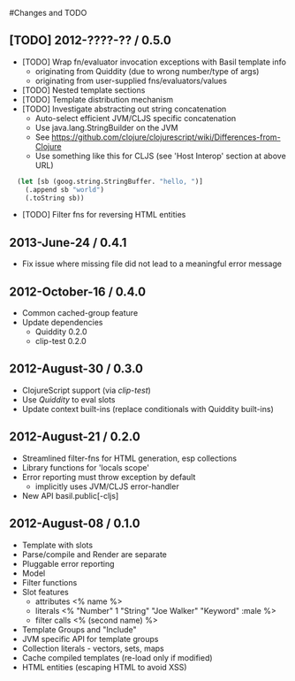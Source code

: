 #Changes and TODO


## [TODO] 2012-????-?? / 0.5.0

* [TODO] Wrap fn/evaluator invocation exceptions with Basil template info
  * originating from Quiddity (due to wrong number/type of args)
  * originating from user-supplied fns/evaluators/values
* [TODO] Nested template sections
* [TODO] Template distribution mechanism
* [TODO] Investigate abstracting out string concatenation
  * Auto-select efficient JVM/CLJS specific concatenation
  * Use java.lang.StringBuilder on the JVM
  * See https://github.com/clojure/clojurescript/wiki/Differences-from-Clojure
  * Use something like this for CLJS (see 'Host Interop' section at above URL)

```clojure
  (let [sb (goog.string.StringBuffer. "hello, ")]
    (.append sb "world")
    (.toString sb))
```
* [TODO] Filter fns for reversing HTML entities


## 2013-June-24 / 0.4.1

* Fix issue where missing file did not lead to a meaningful error message


## 2012-October-16 / 0.4.0

* Common cached-group feature
* Update dependencies
  * Quiddity 0.2.0
  * clip-test 0.2.0


## 2012-August-30 / 0.3.0

* ClojureScript support (via _clip-test_)
* Use _Quiddity_ to eval slots
* Update context built-ins (replace conditionals with Quiddity built-ins)


## 2012-August-21 / 0.2.0

* Streamlined filter-fns for HTML generation, esp collections
* Library functions for 'locals scope'
* Error reporting must throw exception by default
  * implicitly uses JVM/CLJS error-handler
* New API basil.public[-cljs]


## 2012-August-08 / 0.1.0

* Template with slots
* Parse/compile and Render are separate
* Pluggable error reporting
* Model
* Filter functions
* Slot features
    * attributes   <% name %>
    * literals     <% "Number" 1 "String" "Joe Walker" "Keyword" :male %>
    * filter calls <% (second name) %>
* Template Groups and "Include"
* JVM specific API for template groups
* Collection literals - vectors, sets, maps
* Cache compiled templates (re-load only if modified)
* HTML entities (escaping HTML to avoid XSS)
